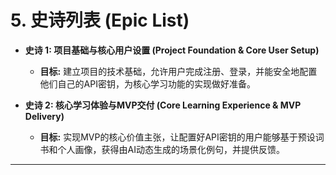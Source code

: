 # 5. 史诗列表 (Epic List)

* **史诗 1: 项目基础与核心用户设置 (Project Foundation & Core User Setup)**
    * **目标:** 建立项目的技术基础，允许用户完成注册、登录，并能安全地配置他们自己的API密钥，为核心学习功能的实现做好准备。

* **史诗 2: 核心学习体验与MVP交付 (Core Learning Experience & MVP Delivery)**
    * **目标:** 实现MVP的核心价值主张，让配置好API密钥的用户能够基于预设词书和个人画像，获得由AI动态生成的场景化例句，并提供反馈。

---